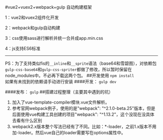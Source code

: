 #vue2+vuex2+webpack+gulp 自动构建框架

1：vue2和vuex2组件化开发

2：webpack和gulp自动构建

3：css使用sass进行解析并统一合并成app.min.css

4：js支持ES6标准


---
PS：为了支持类似fis的`__inline`和`__sprite`语法（base64和雪碧图），对依赖包`gulp-css-base64`和`gulp-css-spriter`都做了修改，所以暂时保留在node_modules中。不必再下载这两个包。
##开发使用
`npm install`  
如果有未找到的依赖请手动进行安装
####开发：
`gulp dev`

####发布：
`gulp`
##搭建过程整理（主要其中遇到的坑）
1. 加入了vue-template-compiler模块.vue文件解析。
2. 参考官网webpack例子，使用的是"webpack": "^2.1.0-beta.25"版本，但是后面使用vue构建工具创建的项目"webpack": "^1.13.2"，这个没现在没具体去看有什么区别
3. webpack2.x版本整个写法已经有了不同。比如：*-loader，之前1.x版本不用加-loader。然后vue自己的loader需要写在options属性中。

